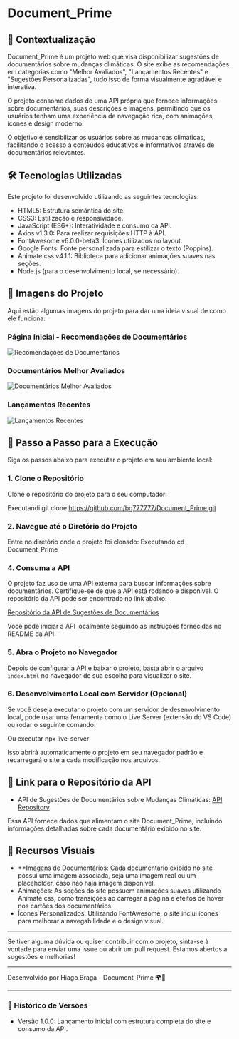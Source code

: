 # Document_Prime

## 📖 Contextualização

Document_Prime é um projeto web que visa disponibilizar sugestões de documentários sobre mudanças climáticas. O site exibe as recomendações em categorias como "Melhor Avaliados", "Lançamentos Recentes" e "Sugestões Personalizadas", tudo isso de forma visualmente agradável e interativa.

O projeto consome dados de uma API própria que fornece informações sobre documentários, suas descrições e imagens, permitindo que os usuários tenham uma experiência de navegação rica, com animações, ícones e design moderno.

O objetivo é sensibilizar os usuários sobre as mudanças climáticas, facilitando o acesso a conteúdos educativos e informativos através de documentários relevantes.

## 🛠️ Tecnologias Utilizadas

Este projeto foi desenvolvido utilizando as seguintes tecnologias:

- HTML5: Estrutura semântica do site.
- CSS3: Estilização e responsividade.
- JavaScript (ES6+): Interatividade e consumo da API.
- Axios v1.3.0: Para realizar requisições HTTP à API.
- FontAwesome v6.0.0-beta3: Ícones utilizados no layout.
- Google Fonts: Fonte personalizada para estilizar o texto (Poppins).
- Animate.css v4.1.1: Biblioteca para adicionar animações suaves nas seções.
- Node.js (para o desenvolvimento local, se necessário).

## 📸 Imagens do Projeto

Aqui estão algumas imagens do projeto para dar uma ideia visual de como ele funciona:

### Página Inicial - Recomendações de Documentários
![Recomendações de Documentários](https://via.placeholder.com/800x400.png?text=Recomendações+de+Documentários)

### Documentários Melhor Avaliados
![Documentários Melhor Avaliados](https://via.placeholder.com/800x400.png?text=Documentários+Melhor+Avaliados)

### Lançamentos Recentes
![Lançamentos Recentes](https://via.placeholder.com/800x400.png?text=Lançamentos+Recentes)

## 🚀 Passo a Passo para a Execução

Siga os passos abaixo para executar o projeto em seu ambiente local:

### 1. Clone o Repositório

Clone o repositório do projeto para o seu computador:

Executandi git clone https://github.com/bg777777/Document_Prime.git


### 2. Navegue até o Diretório do Projeto

Entre no diretório onde o projeto foi clonado:
Executando cd Document_Prime

### 4. Consuma a API

O projeto faz uso de uma API externa para buscar informações sobre documentários. Certifique-se de que a API está rodando e disponível. O repositório da API pode ser encontrado no link abaixo:

[Repositório da API de Sugestões de Documentários](https://github.com/bg777777/api-sugestoes-de-documentarios)

Você pode iniciar a API localmente seguindo as instruções fornecidas no README da API.

### 5. Abra o Projeto no Navegador

Depois de configurar a API e baixar o projeto, basta abrir o arquivo `index.html` no navegador de sua escolha para visualizar o site.

### 6. Desenvolvimento Local com Servidor (Opcional)

Se você deseja executar o projeto com um servidor de desenvolvimento local, pode usar uma ferramenta como o Live Server (extensão do VS Code) ou rodar o seguinte comando:

Ou executar npx live-server


Isso abrirá automaticamente o projeto em seu navegador padrão e recarregará o site a cada modificação nos arquivos.

## 🔗 Link para o Repositório da API

- API de Sugestões de Documentários sobre Mudanças Climáticas: [API Repository](https://github.com/bg777777/api-sugestoes-de-documentarios)

Essa API fornece dados que alimentam o site Document_Prime, incluindo informações detalhadas sobre cada documentário exibido no site.

## 🌟 Recursos Visuais

- **Imagens de Documentários: Cada documentário exibido no site possui uma imagem associada, seja uma imagem real ou um placeholder, caso não haja imagem disponível.
- Animações: As seções do site possuem animações suaves utilizando Animate.css, como transições ao carregar a página e efeitos de hover nos cartões dos documentários.
- Ícones Personalizados: Utilizando FontAwesome, o site inclui ícones para melhorar a navegabilidade e o design visual.

---

Se tiver alguma dúvida ou quiser contribuir com o projeto, sinta-se à vontade para enviar uma issue ou abrir um pull request. Estamos abertos a sugestões e melhorias!

---

Desenvolvido por Hiago Braga - Document_Prime 🌍🎥

---

### 🔄 Histórico de Versões

- Versão 1.0.0: Lançamento inicial com estrutura completa do site e consumo da API.
